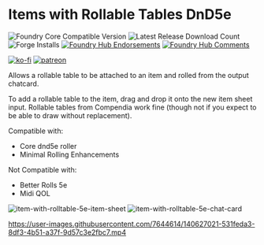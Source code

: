 # Items with Rollable Tables DnD5e

![Foundry Core Compatible Version](https://img.shields.io/badge/dynamic/json.svg?url=https%3A%2F%2Fraw.githubusercontent.com%2FElfFriend-DnD%2Ffoundryvtt-items-with-rolltables-5e%2Fmain%2Fmodule.json&label=Foundry%20Version&query=$.compatibleCoreVersion&colorB=orange)
![Latest Release Download Count](https://img.shields.io/badge/dynamic/json?label=Downloads@latest&query=assets%5B1%5D.download_count&url=https%3A%2F%2Fapi.github.com%2Frepos%2FElfFriend-DnD%2Ffoundryvtt-items-with-rolltables-5e%2Freleases%2Flatest)
![Forge Installs](https://img.shields.io/badge/dynamic/json?label=Forge%20Installs&query=package.installs&suffix=%25&url=https%3A%2F%2Fforge-vtt.com%2Fapi%2Fbazaar%2Fpackage%2Fitems-with-rolltables-5e&colorB=4aa94a)
[![Foundry Hub Endorsements](https://img.shields.io/endpoint?logoColor=white&url=https%3A%2F%2Fwww.foundryvtt-hub.com%2Fwp-json%2Fhubapi%2Fv1%2Fpackage%2Fitems-with-rolltables-5e%2Fshield%2Fendorsements)](https://www.foundryvtt-hub.com/package/items-with-rolltables-5e/)
[![Foundry Hub Comments](https://img.shields.io/endpoint?logoColor=white&url=https%3A%2F%2Fwww.foundryvtt-hub.com%2Fwp-json%2Fhubapi%2Fv1%2Fpackage%2Fitems-with-rolltables-5e%2Fshield%2Fcomments)](https://www.foundryvtt-hub.com/package/items-with-rolltables-5e/)

[![ko-fi](https://img.shields.io/badge/-buy%20me%20a%20coke-%23FF5E5B)](https://ko-fi.com/elffriend)
[![patreon](https://img.shields.io/badge/-patreon-%23FF424D)](https://www.patreon.com/ElfFriend_DnD)

Allows a rollable table to be attached to an item and rolled from the output chatcard.

To add a rollable table to the item, drag and drop it onto the new item sheet input. Rollable tables from Compendia work fine (though not if you expect to be able to draw without replacement).

Compatible with:
- Core dnd5e roller
- Minimal Rolling Enhancements

Not Compatible with:
- Better Rolls 5e
- Midi QOL

![item-with-rolltable-5e-item-sheet](https://user-images.githubusercontent.com/7644614/140627043-0453bb82-25cc-447d-b24c-abc02c92a210.jpg)
![item-with-rolltable-5e-chat-card](https://user-images.githubusercontent.com/7644614/140627045-ce6a4bd6-24f2-4d1d-856b-b7aa511a67cc.jpg)


https://user-images.githubusercontent.com/7644614/140627021-531feda3-8df3-4b51-a37f-9d57c3e2fbc7.mp4
